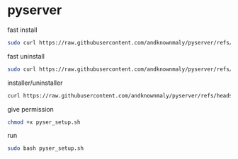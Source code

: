 # pyserver

fast install
```bash
sudo curl https://raw.githubusercontent.com/andknownmaly/pyserver/refs/heads/main/just_run.sh | bash 
```

fast uninstall
```bash
sudo curl https://raw.githubusercontent.com/andknownmaly/pyserver/refs/heads/main/bye.sh | bash
```

installer/uninstaller
```bash
curl https://raw.githubusercontent.com/andknownmaly/pyserver/refs/heads/main/setup.sh > pyser_setup.sh
```
give permission
```bash
chmod +x pyser_setup.sh
```
run
```bash
sudo bash pyser_setup.sh
```
